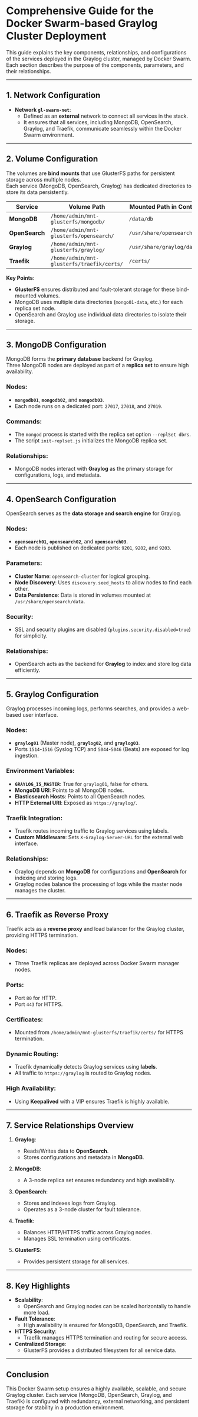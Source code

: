 # **Comprehensive Guide for the Docker Swarm-based Graylog Cluster Deployment**

This guide explains the key components, relationships, and configurations of the services deployed in the Graylog cluster, managed by Docker Swarm. Each section describes the purpose of the components, parameters, and their relationships.

---

## **1. Network Configuration**
- **Network `gl-swarm-net`**: 
  - Defined as an **external** network to connect all services in the stack. 
  - It ensures that all services, including MongoDB, OpenSearch, Graylog, and Traefik, communicate seamlessly within the Docker Swarm environment.

---

## **2. Volume Configuration**
The volumes are **bind mounts** that use GlusterFS paths for persistent storage across multiple nodes.  
Each service (MongoDB, OpenSearch, Graylog) has dedicated directories to store its data persistently.

| **Service**         | **Volume Path**                        | **Mounted Path** in Container           |
|----------------------|----------------------------------------|----------------------------------------|
| **MongoDB**         | `/home/admin/mnt-glusterfs/mongodb/`   | `/data/db`                             |
| **OpenSearch**      | `/home/admin/mnt-glusterfs/opensearch/`| `/usr/share/opensearch/data`           |
| **Graylog**         | `/home/admin/mnt-glusterfs/graylog/`   | `/usr/share/graylog/data`              |
| **Traefik**         | `/home/admin/mnt-glusterfs/traefik/certs/` | `/certs/`                            |

**Key Points**:
- **GlusterFS** ensures distributed and fault-tolerant storage for these bind-mounted volumes.
- MongoDB uses multiple data directories (`mongo01-data`, etc.) for each replica set node.
- OpenSearch and Graylog use individual data directories to isolate their storage.

---

## **3. MongoDB Configuration**
MongoDB forms the **primary database** backend for Graylog.  
Three MongoDB nodes are deployed as part of a **replica set** to ensure high availability.

### **Nodes**:
- **`mongodb01`**, **`mongodb02`**, and **`mongodb03`**.
- Each node runs on a dedicated port: `27017`, `27018`, and `27019`.

### **Commands**:
- The `mongod` process is started with the replica set option `--replSet dbrs`.
- The script `init-replset.js` initializes the MongoDB replica set.

### **Relationships**:
- MongoDB nodes interact with **Graylog** as the primary storage for configurations, logs, and metadata.

---

## **4. OpenSearch Configuration**
OpenSearch serves as the **data storage and search engine** for Graylog.

### **Nodes**:
- **`opensearch01`**, **`opensearch02`**, and **`opensearch03`**.
- Each node is published on dedicated ports: `9201`, `9202`, and `9203`.

### **Parameters**:
- **Cluster Name**: `opensearch-cluster` for logical grouping.
- **Node Discovery**: Uses `discovery.seed_hosts` to allow nodes to find each other.
- **Data Persistence**: Data is stored in volumes mounted at `/usr/share/opensearch/data`.

### **Security**:
- SSL and security plugins are disabled (`plugins.security.disabled=true`) for simplicity.

### **Relationships**:
- OpenSearch acts as the backend for **Graylog** to index and store log data efficiently.

---

## **5. Graylog Configuration**
Graylog processes incoming logs, performs searches, and provides a web-based user interface.

### **Nodes**:
- **`graylog01`** (Master node), **`graylog02`**, and **`graylog03`**.
- Ports `1514`-`1516` (Syslog TCP) and `5044`-`5046` (Beats) are exposed for log ingestion.

### **Environment Variables**:
- **`GRAYLOG_IS_MASTER`**: True for `graylog01`, false for others.
- **MongoDB URI**: Points to all MongoDB nodes.
- **Elasticsearch Hosts**: Points to all OpenSearch nodes.
- **HTTP External URI**: Exposed as `https://graylog/`.

### **Traefik Integration**:
- Traefik routes incoming traffic to Graylog services using labels.
- **Custom Middleware**: Sets `X-Graylog-Server-URL` for the external web interface.

### **Relationships**:
- Graylog depends on **MongoDB** for configurations and **OpenSearch** for indexing and storing logs.
- Graylog nodes balance the processing of logs while the master node manages the cluster.

---

## **6. Traefik as Reverse Proxy**
Traefik acts as a **reverse proxy** and load balancer for the Graylog cluster, providing HTTPS termination.

### **Nodes**:
- Three Traefik replicas are deployed across Docker Swarm manager nodes.

### **Ports**:
- Port `80` for HTTP.
- Port `443` for HTTPS.

### **Certificates**:
- Mounted from `/home/admin/mnt-glusterfs/traefik/certs/` for HTTPS termination.

### **Dynamic Routing**:
- Traefik dynamically detects Graylog services using **labels**.
- All traffic to `https://graylog` is routed to Graylog nodes.

### **High Availability**:
- Using **Keepalived** with a VIP ensures Traefik is highly available.

---

## **7. Service Relationships Overview**
1. **Graylog**:
   - Reads/Writes data to **OpenSearch**.
   - Stores configurations and metadata in **MongoDB**.

2. **MongoDB**:
   - A 3-node replica set ensures redundancy and high availability.

3. **OpenSearch**:
   - Stores and indexes logs from Graylog.
   - Operates as a 3-node cluster for fault tolerance.

4. **Traefik**:
   - Balances HTTP/HTTPS traffic across Graylog nodes.
   - Manages SSL termination using certificates.

5. **GlusterFS**:
   - Provides persistent storage for all services.

---

## **8. Key Highlights**
- **Scalability**:
  - OpenSearch and Graylog nodes can be scaled horizontally to handle more load.
- **Fault Tolerance**:
  - High availability is ensured for MongoDB, OpenSearch, and Traefik.
- **HTTPS Security**:
  - Traefik manages HTTPS termination and routing for secure access.
- **Centralized Storage**:
  - GlusterFS provides a distributed filesystem for all service data.

---

## **Conclusion**
This Docker Swarm setup ensures a highly available, scalable, and secure Graylog cluster. Each service (MongoDB, OpenSearch, Graylog, and Traefik) is configured with redundancy, external networking, and persistent storage for stability in a production environment.
